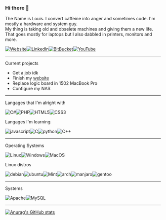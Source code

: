 ### Hi there 👋  
The Name is Louis. I convert caffeine into anger and sometimes code.
I'm mostly a hardware and system guy.  
My thing is taking old and obselete machines and giving them a new life. That goes mostly for laptops but I also dabbled in printers, monitors and more.

[<img alt="Website" src="https://img.shields.io/badge/Website-black.svg?&style=for-the-badge&logo=data:image/svg%2bxml;base64,PHN2ZyB4bWxucz0iaHR0cDovL3d3dy53My5vcmcvMjAwMC9zdmciIHdpZHRoPSI0MjAiIGhlaWdodD0iNDIwIj4NCjxwYXRoIHN0cm9rZT0iI2ZmZiIgZmlsbD0ibm9uZSIgc3Ryb2tlLXdpZHRoPSIyMCIgZD0iTTIwOSwxNWExOTUsMTk1IDAgMSwwIDIsMHptMSwwdjM5MG0xOTUtMTk1SDE1TTU5LDkwYTI2MCwyNjAgMCAwLDAgMzAyLDAgbTAsMjQwIGEyNjAsMjYwIDAgMCwwLTMwMiwwTTE5NSwyMGEyNTAsMjUwIDAgMCwwIDAsMzgyIG0zMCwwIGEyNTAsMjUwIDAgMCwwIDAtMzgyIi8+DQo8c2NyaXB0IHhtbG5zPSIiLz48L3N2Zz4=&logoColor=white"/>](https://richard486.ch/)[<img alt="LinkedIn" src="https://img.shields.io/badge/LinkedIn-blue.svg?style=for-the-badge&logo=linkedin&logoColor=white"/>](https://www.linkedin.com/in/louis-richard-8079b21a3)[<img alt="BitBucket" src="https://img.shields.io/badge/Bitbucket-darkblue.svg?style=for-the-badge&logo=bitbucket&logoColor=white"/>](https://bitbucket.org/LouisRichard/)[<img alt="YouTube" src="https://img.shields.io/badge/Youtube-red.svg?&style=for-the-badge&logo=youtube"/>](https://www.youtube.com/@aur.louisrichard)
****

Current projects

* Get a job idk
* Finish my [website](https://richard486.ch/)  
* Replace logic board in 1502 MacBook Pro
* Configure my NAS  

****
Langages that I'm alright with 

<img alt="C#" src="https://img.shields.io/badge/c%23%20-%23239120.svg?&style=for-the-badge&logo=c-sharp&logoColor=white"/><img alt="PHP" src="https://img.shields.io/badge/php-%23777BB4.svg?&style=for-the-badge&logo=php&logoColor=white"/><img alt="HTML5" src="https://img.shields.io/badge/html5%20-%23E34F26.svg?&style=for-the-badge&logo=html5&logoColor=white"/><img alt="CSS3" src="https://img.shields.io/badge/css3%20-%231572B6.svg?&style=for-the-badge&logo=css3&logoColor=white"/>

Langages I'm learning  

<img alt="javascript" src="https://img.shields.io/badge/javascript-yellow.svg?&style=for-the-badge&logo=javascript&logoColor=white"/><img alt="C" src="https://img.shields.io/badge/C-lightgrey.svg?&style=for-the-badge&logo=C&logoColor=white"/><img alt="python" src="https://img.shields.io/badge/python-blue.svg?&style=for-the-badge&logo=python&logoColor=white"/><img alt="C++" src="https://img.shields.io/badge/C++-hotpink.svg?&style=for-the-badge&logo=c%2B%2B&&logoColor=white"/>
****
Operating Systems  

<img alt="Linux" src="https://img.shields.io/badge/Linux-black.svg?&style=for-the-badge&logo=linux&logoColor=white"/><img alt="Windows" src="https://img.shields.io/badge/Windows-blue.svg?&style=for-the-badge&logo=windows&logoColor=white"/><img alt="MacOS" src="https://img.shields.io/badge/osx-white.svg?&style=for-the-badge&logo=apple&logoColor=black"/>

Linux distros  

<img alt="debian" src="https://img.shields.io/badge/Debian-darkred.svg?&style=for-the-badge&logo=debian&logoColor=white"/><img alt="ubuntu" src="https://img.shields.io/badge/Ubuntu-orange.svg?&style=for-the-badge&logo=ubuntu&logoColor=white"/><img alt="Mint" src="https://img.shields.io/badge/Mint-green.svg?&style=for-the-badge&logo=linux-mint&logoColor=white"/><img alt="arch" src="https://img.shields.io/badge/Arch-blue.svg?&style=for-the-badge&logo=Arch-linux&logoColor=white"/><img alt="manjaro" src="https://img.shields.io/badge/Manjaro-green.svg?&style=for-the-badge&logo=manjaro&logoColor=white"/><img alt="gentoo" src="https://img.shields.io/badge/Gentoo-purple.svg?&style=for-the-badge&logo=gentoo&logoColor=white"/>

****
Systems  

<img alt="Apache" src="https://img.shields.io/badge/Apache-darkred.svg?&style=for-the-badge&logo=apache&logoColor=white"/><img alt="MySQL" src="https://img.shields.io/badge/MySQL-darkblue.svg?&style=for-the-badge&logo=mysql&logoColor=white"/>

****

[![Anurag's GitHub stats](https://github-readme-stats.vercel.app/api?username=LouisRichard&show_icons=true&theme=radical)](https://github.com/anuraghazra/github-readme-stats)
